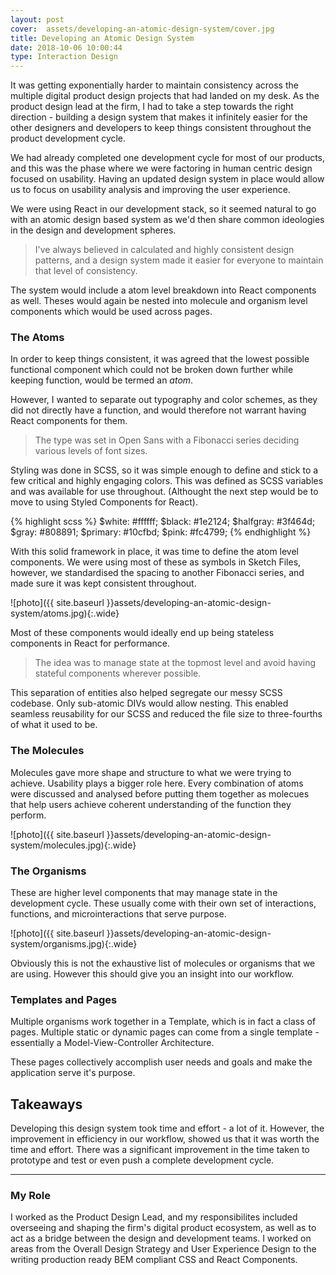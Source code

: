 ```yaml
---
layout: post
cover:  assets/developing-an-atomic-design-system/cover.jpg
title: Developing an Atomic Design System
date: 2018-10-06 10:00:44
type: Interaction Design
---
```


It was getting exponentially harder to maintain consistency across the multiple digital product design projects that had landed on my desk. As the product design lead at the firm, I had to take a step towards the right direction - building a design system that makes it infinitely easier for the other designers and developers to keep things consistent throughout the product development cycle. 

We had already completed one development cycle for most of our products, and this was the phase where we were factoring in human centric design focused on usability. Having an updated design system in place would allow us to focus on usability analysis and improving the user experience. 

We were using React in our development stack, so it seemed natural to go with an atomic design based system as we'd then share common ideologies in the design and development spheres.

> I've always believed in calculated and highly consistent design patterns, and a design system made it easier for everyone to maintain that level of consistency.

The system would include a atom level breakdown into React components as well. Theses would again be nested into molecule and organism level components which would be used across pages.

### The Atoms

In order to keep things consistent, it was agreed that the lowest possible functional component which could not be broken down further while keeping function, would be termed an _atom_.

However, I wanted to separate out typography and color schemes, as they did not directly have a function, and would therefore not warrant having React components for them.

> The type was set in Open Sans with a Fibonacci series deciding various levels of font sizes.

Styling was done in SCSS, so it was simple enough to define and stick to a few critical and highly engaging colors. This was defined as SCSS variables and was available for use throughout. (Althought the next step would be to move to using Styled Components for React).

{% highlight scss %}
$white: #ffffff;
$black: #1e2124;
$halfgray: #3f464d;
$gray: #808891;
$primary: #10cfbd;
$pink: #fc4799;
{% endhighlight %}

With this solid framework in place, it was time to define the atom level components. We were using most of these as symbols in Sketch Files, however, we standardised the spacing to another Fibonacci series, and made sure it was kept consistent throughout. 

![photo]({{ site.baseurl }}assets/developing-an-atomic-design-system/atoms.jpg){:.wide}

Most of these components would ideally end up being stateless components in React for performance. 

> The idea was to manage state at the topmost level and avoid having stateful components wherever possible.

This separation of entities also helped segregate our messy SCSS codebase. Only sub-atomic DIVs would allow nesting. This enabled seamless reusability for our SCSS and reduced the file size to three-fourths of what it used to be.

### The Molecules

Molecules gave more shape and structure to what we were trying to achieve. Usability plays a bigger role here. Every combination of atoms were discussed and analysed before putting them together as molecues that help users achieve coherent understanding of the function they perform.

![photo]({{ site.baseurl }}assets/developing-an-atomic-design-system/molecules.jpg){:.wide}

### The Organisms

These are higher level components that may manage state in the development cycle. These usually come with their own set of interactions, functions, and microinteractions that serve purpose. 

![photo]({{ site.baseurl }}assets/developing-an-atomic-design-system/organisms.jpg){:.wide}

Obviously this is not the exhaustive list of molecules or organisms that we are using. However this should give you an insight into our workflow.

### Templates and Pages

Multiple organisms work together in a Template, which is in fact a class of pages. Multiple static or dynamic pages can come from a single template - essentially a Model-View-Controller Architecture. 

These pages collectively accomplish user needs and goals and make the application serve it's purpose.

## Takeaways

Developing this design system took time and effort - a lot of it. However, the improvement in efficiency in our workflow, showed us that it was worth the time and effort. There was a significant improvement in the time taken to prototype and test or even push a complete development cycle.

---

### My Role

I worked as the Product Design Lead, and my responsibilites included overseeing and shaping the firm's digital product ecosystem, as well as to act as a bridge between the design and development teams. I worked on areas from the Overall Design Strategy and User Experience Design to the writing production ready BEM compliant CSS and React Components.